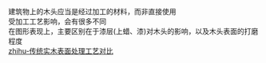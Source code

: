 建筑物上的木头应当是经过加工的材料，而非直接使用  
受加工工艺影响，会有很多不同  
在图形表现上，主要区别在于漆层(上蜡、漆)对木头的影响，以及木头表面的打磨程度  
[zhihu-传统实木表面处理工艺对比](https://zhuanlan.zhihu.com/p/28973192)  
